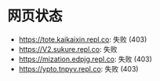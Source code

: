 # 网页状态
- https://tote.kaikaixin.repl.co: 失败 (403)
- https://V2.sukure.repl.co: 失败
- https://mization.edpjg.repl.co: 失败 (403)
- https://ypto.tnpyv.repl.co: 失败 (403)
